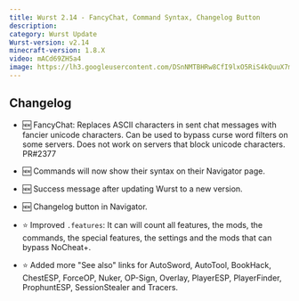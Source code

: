 ```yaml
---
title: Wurst 2.14 - FancyChat, Command Syntax, Changelog Button
description:
category: Wurst Update
Wurst-version: v2.14
minecraft-version: 1.8.X
video: mACd69ZH5a4
image: https://lh3.googleusercontent.com/DSnNMTBHRw8CfI9lxO5RiS4kQuuX7mktFHbisMbAgMMf5kIebsBUAEJYJzDSLYNb6hiKexXLSY8BsbduBKY-o8tDfSYKo9LGCAGsrinfSFzN4fjEBY8UaSyoW3r7C9iDH9naqf9_uauZiEtaTEZMV22ign17rM-z8iWqNgKvIz5kyCDOzZbMKjw5qmz3GnqieOyLLt-us8EFK5D6aGLM3LRJ_RV7wd97kxRqp1hkF7euT5abbmDdAXAbtu8nQET6VtnpPYuCF6ah16EuFcwCuprkF1QLhWtKpqiz9sAzGHqzVv4ue8vl0ABIjloXPS4QfYN7uH67m-wUP39h-wJoUmG2OD51htDjhsJknZzFE_ozwkiYnF5sB0MR_44WSd--URF5Glpq1_CTzbqTrQz5fJABHXLKHFG-4cMWuTRfoHMVRSYGrPWdE2u9A2YjpPlQDPm2CEb1_Xv3IAOnN37ApIb37AyWOqrR2xBhzKbUOlCiolV7fV6D-y7UwcHOmGi_dhLl-mqFnRE3fWknqpjOjANOg9p4-XEKlhpEE975eo3GS1GraNsRTuE9VeZ90hsAWb3F5DXzNkJUhvGVLj8yHKJ9QtaKzWwiEotj7immhOt7YU0o=w1280-h720-no
---
```

## Changelog

- :new: FancyChat: Replaces ASCII characters in sent chat messages with fancier unicode characters. Can be used to bypass curse word filters on some servers. Does not work on servers that block unicode characters. PR#2377

- :new: Commands will now show their syntax on their Navigator page.

- :new: Success message after updating Wurst to a new version.

- :new: Changelog button in Navigator.

<!--read more-->

- :star: Improved `.features`: It can will count all features, the mods, the commands, the special features, the settings and the mods that can bypass NoCheat+.

- :star: Added more "See also" links for AutoSword, AutoTool, BookHack, ChestESP, ForceOP, Nuker, OP-Sign, Overlay, PlayerESP, PlayerFinder, ProphuntESP, SessionStealer and Tracers.
